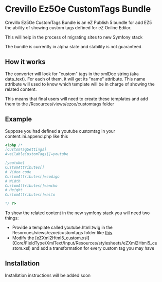 Crevillo Ez5Oe CustomTags Bundle
================================

Crevillo Ez5Oe CustomTags Bundle is an eZ Publish 5 bundle for add EZ5 the ability of showing custom tags defined for eZ Online Editor.

This will help in the process of migrating sites to new Symfony stack

The bundle is currently in alpha state and stability is not guaranteed.

How it works
------------

The converter will look for "custom" tags in the xmlDoc string (aka data_text). For each of them, it will get its "name" attribute. This name
attribute will used to know which template will be in charge of showing the related content. 

This means that final users will need to create these templates and add them to the /Resources/views/ezoe/customtags folder

Example
-------

Suppose you had defined a youtube customtag in your content.ini.append.php like this

```php
<?php /*
[CustomTagSettings]
AvailableCustomTags[]=youtube

[youtube]
CustomAttributes[]
# Video code
CustomAttributes[]=codigo
# Width
CustomAttributes[]=ancho
# Height
CustomAttributes[]=alto

*/ ?>
```

To show the related content in the new symfony stack you will need two things:

* Provide a template called youtube.html.twig in the Resorcues/views/ezoe/customtags folder like [this](Resources/views/ezoe/customtags/youtube.html.twig)
* Modify the [eZXml2Html5_custom.xsl] (Core/FieldType/XmlText/Input/Resources/stylesheets/eZXml2Html5_custom.xsl) and add a transformation for every custom tag you may have

Installation
------------

Installation instructions will be added soon